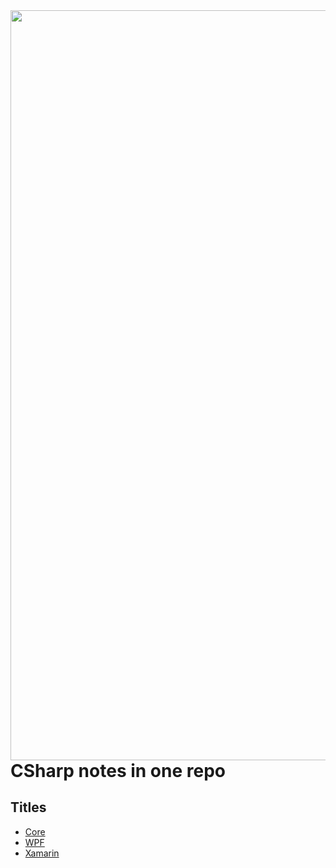 <img src="https://user-images.githubusercontent.com/68808212/202441071-0fea46c6-0db9-49c3-93fc-82cd898e5aad.png" align="left" style="width:30vh;height:30vh;">  

# CSharp notes in one repo
## Titles
* [Core](https://github.com/REFUPANKER/ChsharpMiniNotes/tree/C%23/Core/WebScrape)
* [WPF](https://github.com/REFUPANKER/ChsharpMiniNotes/tree/C%23/WPF)
* [Xamarin](https://github.com/REFUPANKER/ChsharpMiniNotes/tree/C%23/Xamarin)
